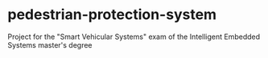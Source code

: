 # pedestrian-protection-system
Project for the "Smart Vehicular Systems" exam of the Intelligent Embedded Systems master's degree
